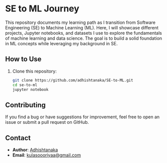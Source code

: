 # SE to ML Journey

This repository documents my learning path as I transition from Software Engineering (SE) to Machine Learning (ML). Here, I will showcase different projects, Jupyter notebooks, and datasets I use to explore the fundamentals of machine learning and data science. The goal is to build a solid foundation in ML concepts while leveraging my background in SE.

## How to Use

1. Clone this repository:
   ```bash
   git clone https://github.com/adhishtanaka/SE-to-ML.git
   cd se-to-ml
   jupyter notebook
   ```

## Contributing

If you find a bug or have suggestions for improvement, feel free to open an issue or submit a pull request on GitHub.

## Contact

- **Author**: [Adhishtanaka](https://github.com/Adhishtanaka)
- **Email**: kulasoooriyaa@gmail.com
